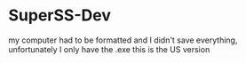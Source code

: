 # SuperSS-Dev
my computer had to be formatted and I didn't save everything, unfortunately I only have the .exe  this is the US version
